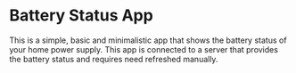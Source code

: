 # Battery Status App

This is a simple, basic and minimalistic app that shows the battery status of your home power supply. This app is connected to a server that provides the battery status and requires need refreshed manually.
